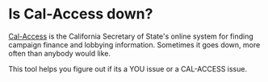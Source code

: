 # Is Cal-Access down?

[Cal-Access]() is the California Secretary of State's online system for finding campaign finance and lobbying information. Sometimes it goes down, more often than anybody would like.

This tool helps you figure out if its a YOU issue or a CAL-ACCESS issue.
